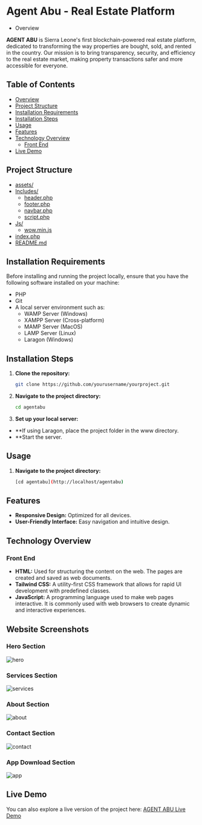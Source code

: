 ﻿# Agent Abu - Real Estate Platform

* Overview

**AGENT ABU** is Sierra Leone's first blockchain-powered real estate platform, dedicated to transforming the way properties are bought, sold, and rented in the country. Our mission is to bring transparency, security, and efficiency to the real estate market, making property transactions safer and more accessible for everyone.

## Table of Contents

- [Overview](#overview)
- [Project Structure](#project-structure)
- [Installation Requirements](#installation-requirements)
- [Installation Steps](#installation-steps)
- [Usage](#usage)
- [Features](#features)
- [Technology Overview](#technology-overview)
  - [Front End](#front-end)
- [Live Demo](#live-demo)

## Project Structure

- [assets/](#assets)
- [Includes/](#includes)
  - [header.php](#headerphp)
  - [footer.php](#footerphp)
  - [navbar.php](#navbarphp)
  - [script.php](#scriptphp)
- [Js/](#js)
  - [wow.min.js](#wowminjs)
- [index.php](#indexphp)
- [README.md](#readmemd)


## Installation Requirements
Before installing and running the project locally, ensure that you have the following software installed on your machine:

- PHP
- Git
- A local server environment such as:
  - WAMP Server (Windows)
  - XAMPP Server (Cross-platform)
  - MAMP Server (MacOS)
  - LAMP Server (Linux)
  - Laragon (Windows)

## Installation Steps

1. **Clone the repository:**
   ```bash
   git clone https://github.com/yourusername/yourproject.git

2. **Navigate to the project directory:**
   ```bash
   cd agentabu

3. **Set up your local server:**
- **If using Laragon, place the project folder in the www directory.
- **Start the server.

## Usage
1. **Navigate to the project directory:**
   ```bash
   [cd agentabu](http://localhost/agentabu)

## Features

- **Responsive Design:** Optimized for all devices.
- **User-Friendly Interface:** Easy navigation and intuitive design.

## Technology Overview

### Front End

- **HTML:** Used for structuring the content on the web. The pages are created and saved as web documents.
- **Tailwind CSS:** A utility-first CSS framework that allows for rapid UI development with predefined classes.
- **JavaScript:** A programming language used to make web pages interactive. It is commonly used with web browsers to create dynamic and interactive experiences.

## Website Screenshots

### Hero Section

![hero](https://github.com/user-attachments/assets/acd2be3f-37ac-44ba-9a38-478d2980ff38)


### Services Section

![services](https://github.com/user-attachments/assets/8eb1621e-7f22-406a-bbfe-9b2b4adddda5)


### About Section

![about](https://github.com/user-attachments/assets/696c5d1f-82fd-4cf1-9aa5-1327528a4ff2)


### Contact Section

![contact](https://github.com/user-attachments/assets/94201aa0-1546-4f56-ab64-c6c9fdda8bd1)


### App Download Section

![app](https://github.com/user-attachments/assets/92bb82f6-5e6e-49af-9995-b77daf1240f9)


## Live Demo

You can also explore a live version of the project here: [AGENT ABU Live Demo](https://problemsolvingsl.com/agentabu/)
